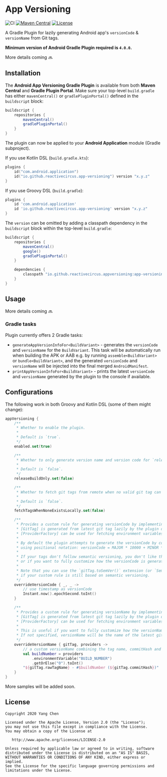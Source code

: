 # App Versioning

![CI](https://github.com/ReactiveCircus/app-versioning/workflows/CI/badge.svg)
[![Maven Central](https://maven-badges.herokuapp.com/maven-central/io.github.reactivecircus.appversioning/app-versioning-gradle-plugin/badge.svg)](https://search.maven.org/search?q=g:io.github.reactivecircus.appversioning)
[![License](https://img.shields.io/badge/License-Apache%202.0-blue.svg)](https://opensource.org/licenses/Apache-2.0)

A Gradle Plugin for lazily generating Android app's `versionCode` & `versionName` from Git tags.

**Minimum version of Android Gradle Plugin required is `4.0.0`.**

More details coming :soon:

## Installation

The **Android App Versioning Gradle Plugin** is available from both **Maven Central** and **Gradle Plugin Portal**. Make sure your top-level `build.gradle` has either `mavenCentral()` or `gradlePluginPortal()` defined in the `buildscript` block:

```groovy
buildscript {
    repositories {
        mavenCentral()
        gradlePluginPortal()
    }
}
```

The plugin can now be applied to your **Android Application** module (Gradle subproject).

If you use Kotlin DSL (`build.gradle.kts`):

```kotlin
plugins {
    id("com.android.application")
    id("io.github.reactivecircus.app-versioning") version "x.y.z"
}
```

If you use Groovy DSL (`build.gradle`):

```groovy
plugins {
    id 'com.android.application'
    id 'io.github.reactivecircus.app-versioning' version "x.y.z"
}
```

The `version` can be omitted by adding a classpath dependency in the `buildscript` block within the top-level `build.gradle`:

```groovy
buildscript {
    repositories {
        mavenCentral()
        google()
        gradlePluginPortal()
    }

    dependencies {
        classpath "io.github.reactivecircus.appversioning:app-versioning-gradle-plugin:x.y.z"
    }
}
```

## Usage

More details coming :soon:

### Gradle tasks

Plugin currently offers 2 Gradle tasks:

- `generateAppVersionInfoFor<BuildVariant>` - generates the `versionCode` and `versionName` for the `BuildVariant`. This task will be automatically run when building the APK or AAB e.g. by running `assemble<BuildVariant>` or `bundle<BuildVariant>`, and the generated `versionCode` and `versionName` will be injected into the final merged `AndroidManifest`.
- `printAppVersionInfoFor<BuildVariant>` - prints the latest `versionCode` and `versionName` generated by the plugin to the console if available.

## Configurations

The following work in both Groovy and Kotlin DSL (some of them might change):

```kotlin
appVersioning {
    /**
     * Whether to enable the plugin.
     *
     * Default is `true`.
     */
    enabled.set(true)

    /**
     * Whether to only generate version name and version code for `release` builds.
     *
     * Default is `false`.
     */
    releaseBuildOnly.set(false)

    /**
     * Whether to fetch git tags from remote when no valid git tag can be found locally.
     *
     * Default is `false`.
     */
    fetchTagsWhenNoneExistsLocally.set(false)

    /**
     * Provides a custom rule for generating versionCode by implementing a [GitTag], [ProviderFactory] -> Int lambda.
     * [GitTag] is generated from latest git tag lazily by the plugin during task execution.
     * [ProviderFactory] can be used for fetching environment variables, Gradle and system properties.
     *
     * By default the plugin attempts to generate the versionCode by converting a SemVer compliant tag to an integer
     * using positional notation: versionCode = MAJOR * 10000 + MINOR * 100 + PATCH
     *
     * If your tags don't follow semantic versioning, you don't like the default formula used to convert a SemVer tag to versionCode,
     * or if you want to fully customize how the versionCode is generated, you can implement this lambda to provide your own versionCode generation rule.
     *
     * Note that you can use the `gitTag.toSemVer()` extension (or `SemVer.fromGitTag(gitTag)` if you use groovy) to get a type-safe `SemVer` model
     * if your custom rule is still based on semantic versioning.
     */
    overrideVersionCode { _, _ ->
        // use timestamp as versionCode
        Instant.now().epochSecond.toInt()
    }

    /**
     * Provides a custom rule for generating versionName by implementing a [GitTag], [ProviderFactory] -> String lambda.
     * [GitTag] is generated from latest git tag lazily by the plugin during task execution.
     * [ProviderFactory] can be used for fetching environment variables, Gradle and system properties.
     *
     * This is useful if you want to fully customize how the versionName is generated.
     * If not specified, versionName will be the name of the latest git tag.
     */
    overrideVersionName { gitTag, providers ->
        // a custom versionName combining the tag name, commitHash and an environment variable
        val buildNumber = providers
            .environmentVariable("BUILD_NUMBER")
            .getOrElse("0").toInt()
        "${gitTag.rawTagName} - #$buildNumber (${gitTag.commitHash})"
    }
}
```

More samples will be added soon.

## License

```
Copyright 2020 Yang Chen

Licensed under the Apache License, Version 2.0 (the "License");
you may not use this file except in compliance with the License.
You may obtain a copy of the License at

   http://www.apache.org/licenses/LICENSE-2.0

Unless required by applicable law or agreed to in writing, software
distributed under the License is distributed on an "AS IS" BASIS,
WITHOUT WARRANTIES OR CONDITIONS OF ANY KIND, either express or implied.
See the License for the specific language governing permissions and
limitations under the License.
```
